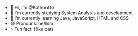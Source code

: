 - 👋 Hi, I’m @KathonGG
- 🏫 I'm currently studying System Analysis and development
- 🌱 I’m currently learning Java, JavaScript, HTML and CSS
- 😄 Pronouns: he/him
- ⚡ Fun fact: I like cats

<!---
KathonGG/KathonGG is a ✨ special ✨ repository because its `README.md` (this file) appears on your GitHub profile.
You can click the Preview link to take a look at your changes.
--->
